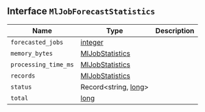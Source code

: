 ## Interface `MlJobForecastStatistics`

| Name | Type | Description |
| - | - | - |
| `forecasted_jobs` | [integer](./integer.md) | &nbsp; |
| `memory_bytes` | [MlJobStatistics](./MlJobStatistics.md) | &nbsp; |
| `processing_time_ms` | [MlJobStatistics](./MlJobStatistics.md) | &nbsp; |
| `records` | [MlJobStatistics](./MlJobStatistics.md) | &nbsp; |
| `status` | Record<string, [long](./long.md)> | &nbsp; |
| `total` | [long](./long.md) | &nbsp; |
